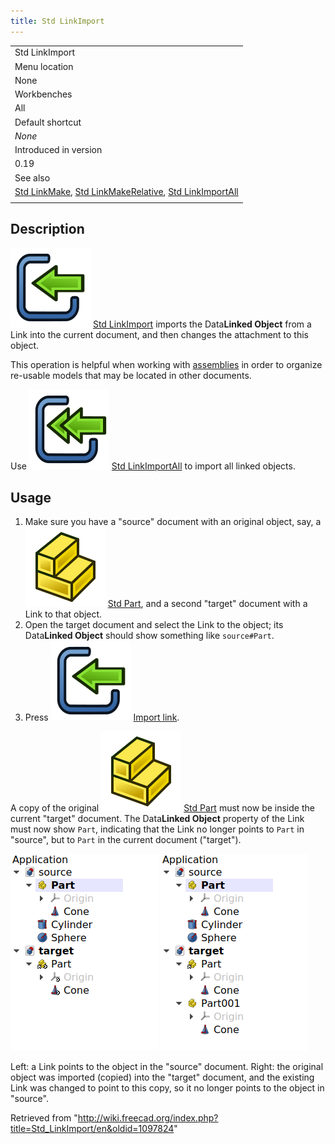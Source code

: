 ```yaml
---
title: Std LinkImport
---
```


|                                                                                                                                                                                 |
| ------------------------------------------------------------------------------------------------------------------------------------------------------------------------------- |
| Std LinkImport                                                                                                                                                                  |
| Menu location                                                                                                                                                                   |
| None                                                                                                                                                                            |
| Workbenches                                                                                                                                                                     |
| All                                                                                                                                                                             |
| Default shortcut                                                                                                                                                                |
| _None_                                                                                                                                                                          |
| Introduced in version                                                                                                                                                           |
| 0.19                                                                                                                                                                            |
| See also                                                                                                                                                                        |
| [Std LinkMake](/Std_LinkMake "Std LinkMake"), [Std LinkMakeRelative](/Std_LinkMakeRelative "Std LinkMakeRelative"), [Std LinkImportAll](/Std_LinkImportAll "Std LinkImportAll") |
|                                                                                                                                                                                 |

## Description

![](/src/assets/images/Std_LinkImport.svg) [Std LinkImport](/Std_LinkImport "Std LinkImport") imports the Data**Linked Object** from a Link into the current document, and then changes the attachment to this object.

This operation is helpful when working with [assemblies](/Assembly "Assembly") in order to organize re-usable models that may be located in other documents.

Use ![](/src/assets/images/Std_LinkImportAll.svg) [Std LinkImportAll](/Std_LinkImportAll "Std LinkImportAll") to import all linked objects.

## Usage

1. Make sure you have a "source" document with an original object, say, a ![](/src/assets/images/Std_Part.svg) [Std Part](/Std_Part "Std Part"), and a second "target" document with a Link to that object.
2. Open the target document and select the Link to the object; its Data**Linked Object** should show something like `source#Part`.
3. Press ![](/src/assets/images/Std_LinkImport.svg) [Import link](/Std_LinkImport "Std LinkImport").

A copy of the original ![](/src/assets/images/Std_Part.svg) [Std Part](/Std_Part "Std Part") must now be inside the current "target" document. The Data**Linked Object** property of the Link must now show `Part`, indicating that the Link no longer points to `Part` in "source", but to `Part` in the current document ("target").

![](/src/assets/images/Std_Link_tree_import_1_example.png) ![](/src/assets/images/Std_Link_tree_import_2_example.png)

Left: a Link points to the object in the "source" document. Right: the original object was imported (copied) into the "target" document, and the existing Link was changed to point to this copy, so it no longer points to the object in "source".

Retrieved from "<http://wiki.freecad.org/index.php?title=Std_LinkImport/en&oldid=1097824>"
